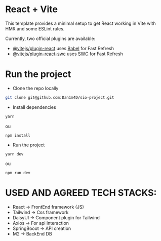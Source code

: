 # React + Vite

This template provides a minimal setup to get React working in Vite with HMR and some ESLint rules.

Currently, two official plugins are available:

- [@vitejs/plugin-react](https://github.com/vitejs/vite-plugin-react/blob/main/packages/plugin-react/README.md) uses [Babel](https://babeljs.io/) for Fast Refresh
- [@vitejs/plugin-react-swc](https://github.com/vitejs/vite-plugin-react-swc) uses [SWC](https://swc.rs/) for Fast Refresh

# Run the project

* Clone the repo locally
```bash
git clone git@github.com:Dan1m4D/sio-project.git
```

* Install dependencies
```bash
yarn
```
ou
```
npm install
```

* Run the project
```
yarn dev
```
ou
```
npm run dev
```

# USED AND AGREED TECH STACKS:

* React -> FrontEnd framework (JS)
* Tailwind -> Css framework
* DaisyUI -> Component plugin for Tailwind
* Axios -> For api interaction
* SpringBooot -> API creation
* M2 -> BackEnd DB
